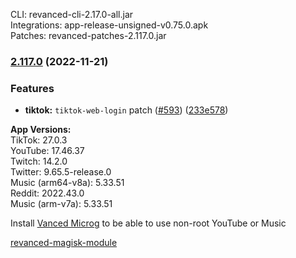 CLI: revanced-cli-2.17.0-all.jar  
Integrations: app-release-unsigned-v0.75.0.apk  
Patches: revanced-patches-2.117.0.jar  

### [2.117.0](https://github.com/revanced/revanced-patches/compare/v2.116.0...v2.117.0) (2022-11-21)
### Features
* **tiktok:** `tiktok-web-login` patch ([#593](https://github.com/revanced/revanced-patches/issues/593)) ([233e578](https://github.com/revanced/revanced-patches/commit/233e578b4d1cd5e783369e0c855e8246d158f8ed))

  
**App Versions:**  
TikTok: 27.0.3  
YouTube: 17.46.37  
Twitch: 14.2.0  
Twitter: 9.65.5-release.0  
Music (arm64-v8a): 5.33.51  
Reddit: 2022.43.0  
Music (arm-v7a): 5.33.51  

Install [Vanced Microg](https://github.com/TeamVanced/VancedMicroG/releases) to be able to use non-root YouTube or Music  

[revanced-magisk-module](https://github.com/j-hc/revanced-magisk-module)  
